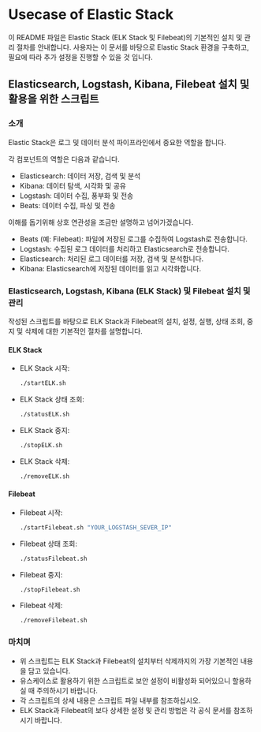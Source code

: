 # Usecase of Elastic Stack

이 README 파일은 Elastic Stack (ELK Stack 및 Filebeat)의 기본적인 설치 및 관리 절차를 안내합니다. 
사용자는 이 문서를 바탕으로 Elastic Stack 환경을 구축하고, 필요에 따라 추가 설정을 진행할 수 있을 것 입니다.

## Elasticsearch, Logstash, Kibana, Filebeat 설치 및 활용을 위한 스크립트

### 소개
Elastic Stack은 로그 및 데이터 분석 파이프라인에서 중요한 역할을 합니다. 

각 컴포넌트의 역할은 다음과 같습니다.
* Elasticsearch: 데이터 저장, 검색 및 분석
* Kibana: 데이터 탐색, 시각화 및 공유
* Logstash: 데이터 수집, 풍부화 및 전송
* Beats: 데이터 수집, 파싱 및 전송

이해를 돕기위해 상호 연관성을 조금만 설명하고 넘어가겠습니다.
* Beats (예: Filebeat): 파일에 저장된 로그를 수집하여 Logstash로 전송합니다.
* Logstash: 수집된 로그 데이터를 처리하고 Elasticsearch로 전송합니다.
* Elasticsearch: 처리된 로그 데이터를 저장, 검색 및 분석합니다.
* Kibana: Elasticsearch에 저장된 데이터를 읽고 시각화합니다.

### Elasticsearch, Logstash, Kibana (ELK Stack) 및 Filebeat 설치 및 관리

작성된 스크립트를 바탕으로 ELK Stack과 Filebeat의 설치, 설정, 실행, 상태 조회, 중지 및 삭제에 대한 기본적인 절차를 설명합니다.

#### ELK Stack

* ELK Stack 시작: 
  ```bash
  ./startELK.sh
  ```

* ELK Stack 상태 조회: 
  ```bash
  ./statusELK.sh
  ```

* ELK Stack 중지: 
  ```bash
  ./stopELK.sh
  ```

* ELK Stack 삭제: 
  ```bash
  ./removeELK.sh
  ```

#### Filebeat
* Filebeat 시작:
  ```bash
  ./startFilebeat.sh "YOUR_LOGSTASH_SEVER_IP"
  ```

* Filebeat 상태 조회:
  ```bash
  ./statusFilebeat.sh
  ```
  
* Filebeat 중지:
  ```bash
  ./stopFilebeat.sh
  ```

* Filebeat 삭제:
  ```bash
  ./removeFilebeat.sh
  ```

### 마치며

* 위 스크립트는 ELK Stack과 Filebeat의 설치부터 삭제까지의 가장 기본적인 내용을 담고 있습니다.
* 유스케이스로 활용하기 위한 스크립트로 보안 설정이 비활성화 되어있으니 할용하실 때 주의하시기 바랍니다. 
* 각 스크립트의 상세 내용은 스크립트 파일 내부를 참조하십시오.
* ELK Stack과 Filebeat의 보다 상세한 설정 및 관리 방법은 각 공식 문서를 참조하시기 바랍니다.
